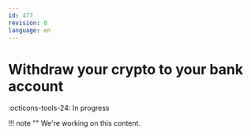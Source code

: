 ```yaml
---
id: 477
revision: 0
language: en
---
```


# Withdraw your crypto to your bank account

:octicons-tools-24: In progress

!!! note ""
We're working on this content.
